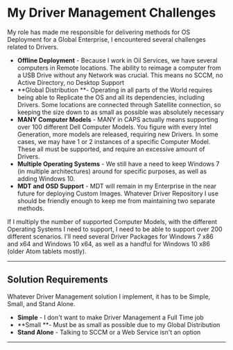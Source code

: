 # My Driver Management Challenges

My role has made me responsible for delivering methods for OS Deployment for a Global Enterprise, I encountered several challenges related to Drivers.

* **Offline Deployment** - Because I work in Oil Services, we have several computers in Remote locations.  The ability to reimage a computer from a USB Drive without any Network was crucial.  This means no SCCM, no Active Directory, no Desktop Support
* **Global Distribution **- Operating in all parts of the World requires being able to Replicate the OS and all its dependencies, including Drivers.  Some locations are connected through Satellite connection, so keeping the size down to as small as possible was absolutely necessary
* **MANY Computer Models** - MANY in CAPS actually means supporting over 100 different Dell Computer Models.  You figure with every Intel Generation, more models are released, requiring new Drivers.  In some cases, we may have 1 or 2 instances of a specific Computer Model.  These all must be supported, and require an excessive amount of Drivers.
* **Multiple Operating Systems** - We still have a need to keep Windows 7 \(in multiple architectures\) around for specific purposes, as well as adding Windows 10.
* **MDT and OSD Support** - MDT will remain in my Enterprise in the near future for deploying Custom Images.  Whatever Driver Repository I use should be friendly enough to keep me from maintaining two separate methods.

If I multiply the number of supported Computer Models, with the different Operating Systems I need to support, I need to be able to support over 200 different scenarios.  I'll need several Driver Packages for Windows 7 x86 and x64 and Windows 10 x64, as well as a handful for Windows 10 x86 \(older Atom tablets mostly\).

---

## Solution Requirements

Whatever Driver Management solution I implement, it has to be Simple, Small, and Stand Alone.

* **Simple** - I don't want to make Driver Management a Full Time job
* **Small **- Must be as small as possible due to my Global Distribution
* **Stand Alone** - Talking to SCCM or a Web Service isn't an option

---



